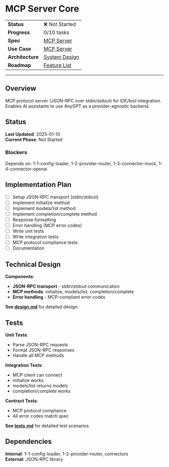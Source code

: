 # MCP Server Core

| | |
|---|---|
| **Status** | ❌ Not Started |
| **Progress** | 0/10 tasks |
| **Spec** | [MCP Server](../../../../products/anygpt/specs/anygpt/mcp-server.md) |
| **Use Case** | [MCP Server](../../../../products/anygpt/cases/mcp-server.md) |
| **Architecture** | [System Design](../../architecture.md) |
| **Roadmap** | [Feature List](../../roadmap.md) |

---

## Overview

MCP protocol server (JSON-RPC over stdin/stdout) for IDE/tool integration. Enables AI assistants to use AnyGPT as a provider-agnostic backend.

## Status

**Last Updated**: 2025-01-10  
**Current Phase**: Not Started

### Blockers
Depends on: 1-1-config-loader, 1-2-provider-router, 1-3-connector-mock, 1-4-connector-openai

## Implementation Plan

- [ ] Setup JSON-RPC transport (stdin/stdout)
- [ ] Implement initialize method
- [ ] Implement models/list method
- [ ] Implement completion/complete method
- [ ] Response formatting
- [ ] Error handling (MCP error codes)
- [ ] Write unit tests
- [ ] Write integration tests
- [ ] MCP protocol compliance tests
- [ ] Documentation

## Technical Design

**Components**:
- **JSON-RPC transport** - stdin/stdout communication
- **MCP methods**: initialize, models/list, completion/complete
- **Error handling** - MCP-compliant error codes

**See [design.md](./design.md)** for detailed design.

## Tests

**Unit Tests**:
- Parse JSON-RPC requests
- Format JSON-RPC responses
- Handle all MCP methods

**Integration Tests**:
- MCP client can connect
- initialize works
- models/list returns models
- completion/complete works

**Contract Tests**:
- MCP protocol compliance
- All error codes match spec

**See [tests.md](./tests.md)** for detailed test scenarios.

## Dependencies

**Internal**: 1-1-config-loader, 1-2-provider-router, connectors  
**External**: JSON-RPC library

